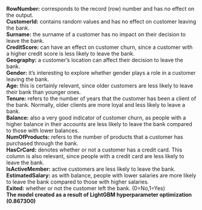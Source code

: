 **RowNumber:** corresponds to the record (row) number and has no effect on the output.  
**CustomerId:** contains random values and has no effect on customer leaving the bank.  
**Surname:** the surname of a customer has no impact on their decision to leave the bank.  
**CreditScore:** can have an effect on customer churn, since a customer with a higher credit score is less likely to leave the bank.  
**Geography:** a customer’s location can affect their decision to leave the bank.  
**Gender:** it’s interesting to explore whether gender plays a role in a customer leaving the bank.  
**Age:** this is certainly relevant, since older customers are less likely to leave their bank than younger ones.  
**Tenure:** refers to the number of years that the customer has been a client of the bank. Normally, older clients are more loyal and less likely to leave a bank.  
**Balance:** also a very good indicator of customer churn, as people with a higher balance in their accounts are less likely to leave the bank compared to those with lower balances.  
**NumOfProducts:** refers to the number of products that a customer has purchased through the bank.  
**HasCrCard:** denotes whether or not a customer has a credit card. This column is also relevant, since people with a credit card are less likely to leave the bank.  
**IsActiveMember:** active customers are less likely to leave the bank.  
**EstimatedSalary:** as with balance, people with lower salaries are more likely to leave the bank compared to those with higher salaries.  
**Exited:** whether or not the customer left the bank. (0=No,1=Yes)  
**The model created as a result of LightGBM hyperparameter optimization (0.867300)**

